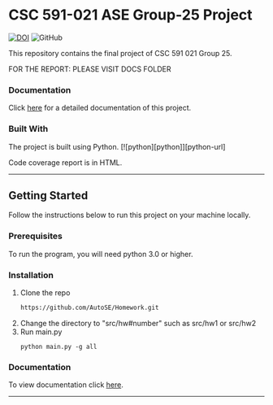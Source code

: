 # CSC 591-021 ASE Group-25 Project
[![DOI](https://zenodo.org/badge/629184365.svg)](https://zenodo.org/badge/latestdoi/629184365)
![GitHub](https://img.shields.io/github/license/AutoSE/Project)


This repository contains the final project of CSC 591 021 Group 25.

FOR THE REPORT: PLEASE VISIT DOCS FOLDER

### Documentation
Click [here](https://autose.github.io/Homework/) for a detailed documentation of this project.

### Built With

The project is built using Python.
[![python][python]][python-url]

Code coverage report is in HTML. 
<hr />

## Getting Started

Follow the instructions below to run this project on your machine locally.

### Prerequisites

To run the program, you will need python 3.0 or higher.

### Installation
1. Clone the repo
   ```sh
   https://github.com/AutoSE/Homework.git
   ```
2. Change the directory to "src/hw#number" such as src/hw1 or src/hw2
3. Run main.py
   ```
   python main.py -g all
   ```
### Documentation
To view documentation click [here](https://autose.github.io/Homework/).

<hr />

